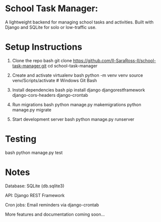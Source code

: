# School Task Manager: 
A lightweight backend for managing school tasks and activities. Built with Django and SQLite for solo or low-traffic use.

# Setup Instructions
1. Clone the repo
bash
git clone https://github.com/ll-SaraRoss-ll/school-task-manager.git
cd school-task-manager

2. Create and activate virtualenv
bash
python -m venv venv
source venv/Scripts/activate  # Windows Git Bash

3. Install dependencies
bash
pip install django djangorestframework django-cors-headers django-crontab

4. Run migrations
bash
python manage.py makemigrations
python manage.py migrate

5. Start development server
bash
python manage.py runserver

# Testing
bash
python manage.py test

# Notes
Database: SQLite (db.sqlite3)

API: Django REST Framework

Cron jobs: Email reminders via django-crontab

More features and documentation coming soon...